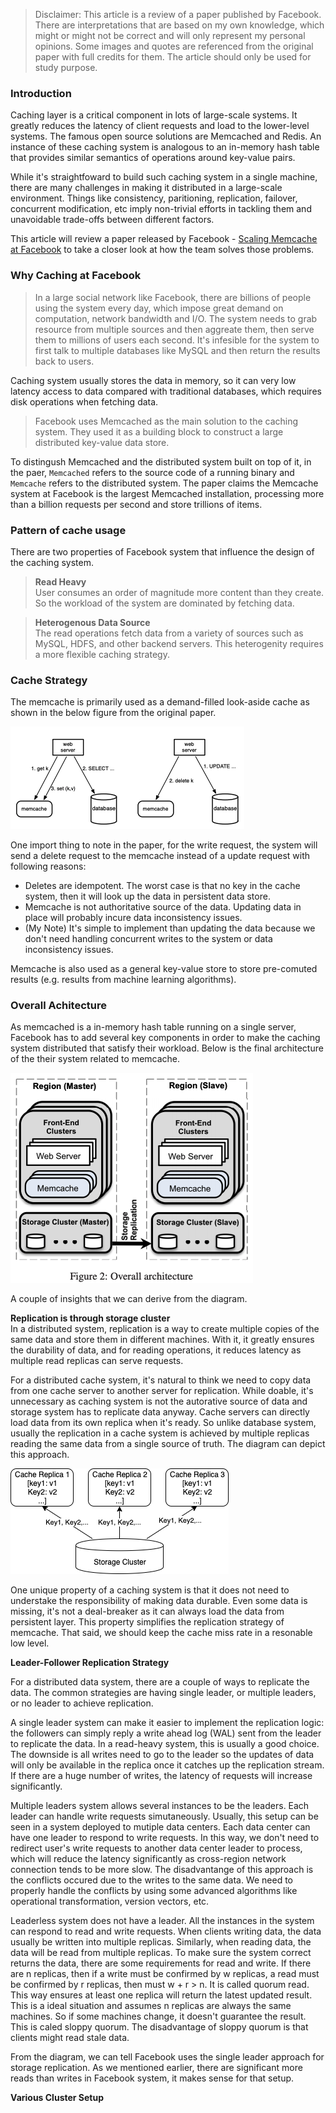 > Disclaimer: This article is a review of a paper published by Facebook. There are interpretations that are based on my own knowledge, which might or might not be correct and will only represent my personal opinions. Some images and quotes are referenced from the original paper with full credits for them. The article should only be used for study purpose.

### Introduction

Caching layer is a critical component in lots of large-scale systems. It greatly reduces the latency of client requests and load to the lower-level systems. The famous open source solutions are Memcached and Redis. An instance of these caching system is analogous to an in-memory hash table that provides similar semantics of operations around key-value pairs. 

While it's straightfoward to build such caching system in a single machine, there are many challenges in making it distributed in a large-scale environment. Things like consistency, paritioning, replication, failover, concurrent modification, etc imply non-trivial efforts in tackling them and unavoidable trade-offs between different factors.

This article will review a paper released by Facebook - [Scaling Memcache at Facebook](https://research.fb.com/publications/scaling-memcache-at-facebook/) to take a closer look at how the team solves those problems. 

### Why Caching at Facebook

> In a large social network like Facebook, there are billions of people using the system every day, which impose great demand on computation, network bandwidth and I/O. The system needs to grab resource from multiple sources and then aggreate them, then serve them to millions of users each second. It's infesible for the system to first talk to multiple databases like MySQL and then return the results back to users. 

Caching system usually stores the data in memory, so it can very low latency access to data compared with traditional databases, which requires disk operations when fetching data.

> Facebook uses Memcached as the main solution to the caching system. They used it as a building block to construct a large distributed key-value data store. 

To distingush Memcached and the distributed system built on top of it, in the paer, `Memcached` refers to the source code of a running binary and `Memcache` refers to the distributed system. The paper claims the Memcache system at Facebook is the largest Memcached installation, processing more than a billion requests per second and store trillions of items.

### Pattern of cache usage

There are two properties of Facebook system that influence the design of the caching system.

> **Read Heavy** <br/>
User consumes an order of magnitude more content than they create. So the workload of the system are dominated by fetching data.

> **Heterogenous Data Source** <br/>
The read operations fetch data from a variety of sources such as MySQL, HDFS, and other backend servers. This heterogenity requires a more flexible caching strategy.

### Cache Strategy 

The memcache is primarily used as a demand-filled look-aside cache as shown in the below figure from the original paper. 

![Figure 1: Look-aside cache](/assets/Figure1.png)

One import thing to note in the paper, for the write request, the system will send a delete request to the memcache instead of a update request with following reasons:

* Deletes are idempotent. The worst case is that no key in the cache system, then it will look up the data in persistent data store. 
* Memcache is not authoritative source of the data. Updating data in place will probably incure data inconsistency issues.
* (My Note) It's simple to implement than updating the data because we don't need handling concurrent writes to the system or data inconsistency issues.

Memcache is also used as a general key-value store to store pre-comuted results (e.g. results from machine learning algorithms).

### Overall Achitecture

As memcached is a in-memory hash table running on a single server, Facebook has to add several key components in order to make the caching system distributed that satisfy their workload. Below is the final architecture of the their system related to memcache.

![Figure 2: Overall achitecture](/assets/Figure2.png)

A couple of insights that we can derive from the diagram. 

**Replication is through storage cluster** <br/>
In a distributed system, replication is a way to create multiple copies of the same data and store them in different machines. With it, it greatly ensures the durability of data, and for reading operations, it reduces latency as multiple read replicas can serve requests.

For a distributed cache system, it's natural to think we need to copy data from one cache server to another server for replication. While doable, it's unnecessary as caching system is not the autorative source of data and storage system has to replicate data anyway. Cache servers can directly load data from its own replica when it's ready. So unlike database system, usually the replication in a cache system is achieved by multiple replicas reading the same data from a single source of truth. The diagram can depict this approach.

![Figure 3: Replication in cache system](/assets/Figure3.png)

One unique property of a caching system is that it does not need to understake the responsibility of making data durable. Even some data is missing, it's not a deal-breaker as it can always load the data from persistent layer. This property simplifies the replication strategy of memcache. That said, we should keep the cache miss rate in a resonable low level.

**Leader-Follower Replication Strategy** <br/>

For a distributed data system, there are a couple of ways to replicate the data. The common strategies are having single leader, or multiple leaders, or no leader to achieve replication. 

A single leader system can make it easier to implement the replication logic: the followers can simply reply a write ahead log (WAL) sent from the leader to replicate the data. In a read-heavy system, this is usually a good choice. The downside is all writes need to go to the leader so the updates of data will only be available in the replica once it catches up the replication stream. If there are a huge number of writes, the latency of requests will increase significantly. 

Multiple leaders system allows several instances to be the leaders. Each leader can handle write requests simutaneously. Usually, this setup can be seen in a system deployed to mutiple data centers. Each data center can have one leader to respond to write requests. In this way, we don't need to redirect user's write requests to another data center leader to process, which will reduce the latency significantly as cross-region network connection tends to be more slow. The disadvantange of this approach is the conflicts occured due to the writes to the same data. We need to properly handle the conflicts by using some advanced algorithms like operational transformation, version vectors, etc.

Leaderless system does not have a leader. All the instances in the system can respond to read and write requests. When clients writing data, the data usually be written into multiple replicas. Similarly, when reading data, the data will be read from multiple replicas. To make sure the system correct returns the data, there are some requirements for read and write. If there are n replicas, then if a write must be confirmed by w replicas, a read must be confirmed by r replicas, then must w + r > n. It is called quorum read. This way ensures at least one replica will return the latest updated result. This is a ideal situation and assumes n replicas are always the same machines. So if some machines change, it doesn't guarantee the result. This is caled sloppy quorum. The disadvantage of sloppy quorum is that clients might read stale data.

From the diagram, we can tell Facebook uses the single leader approach for storage replication. As we mentioned earlier, there are significant more reads than writes in Facebook system, it makes sense for that setup.

**Various Cluster Setup** <br/>






<!--stackedit_data:
eyJoaXN0b3J5IjpbMzczNjE1MTk0LDE4NTM0OTE3NV19
-->
